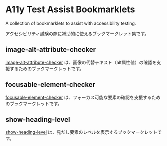 # A11y Test Assist Bookmarklets

A collection of bookmarklets to assist with accessibility testing.

アクセシビリティ試験の際に補助的に使えるブックマークレット集です。

## image-alt-attribute-checker

[image-alt-attribute-checker](image-alt-attribute-checker/) は、画像の代替テキスト（alt属性値）の確認を支援するためのブックマークレットです。

## focusable-element-checker

[focusable-element-checker](focusable-element-checker/) は、フォーカス可能な要素の確認を支援するためのブックマークレットです。

## show-heading-level

[show-heading-level](show-heading-level/) は、見だし要素のレベルを表示するブックマークレットです。